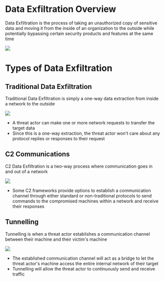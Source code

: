 # Data Exfiltration Overview

Data Exfiltration is the process of taking an unauthorized copy of sensitive data and moving it from the inside of an organization to the outside while potentially bypassing certain security products and features at the same time

![](https://github.com/JonmarCorpuz/SecondBrain/blob/main/Assets/Whitespace.png)

# Types of Data Exfiltration

## Traditional Data Exfiltration

Traditional Data Exfiltration is simply a one-way data extraction from inside a network to the outside

![](https://github.com/JonmarCorpuz/SecondBrain/blob/main/Assets/0c3438995ccff35a5589b9abd3703b14.png)

* A threat actor can make one or more network requests to transfer the target data
* Since this is a one-way extraction, the threat actor won't care about any protocol replies or responses to their request

## C2 Communications 

C2 Data Exfiltration is a two-way process where communication goes in and out of a network

![](https://github.com/JonmarCorpuz/SecondBrain/blob/main/Assets/49ad248f2506a5a749dbb70732c32072.png)

* Some C2 frameworks provide options to establish a communication channel through either standard or non-traditional protocols to send commands to the compromised machines within a network and receive their responses

## Tunnelling 

Tunnelling is when a threat actor establishes a communication channel between their machine and their victim's machine

![](https://github.com/JonmarCorpuz/SecondBrain/blob/main/Assets/b4c99b2aba13eac24379fee2d20ffbf6.png)

* The established communication channel will act as a bridge to let the threat actor's machine access the entire internal network of their target
* Tunnelling will allow the threat actor to continuously send and receive traffic

